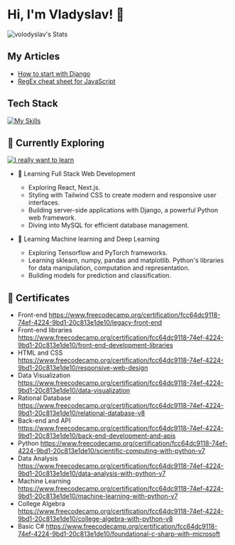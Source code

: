 # Hi, I'm Vladyslav! 👋

![volodyslav's Stats](https://github-readme-stats.vercel.app/api?username=volodyslav&theme=vue-dark&show_icons=true&hide_border=true&count_private=true)

## My Articles
- [How to start with Django](https://dev.to/volodyslav/how-to-start-with-django-5cp5)
- [RegEx cheat sheet for JavaScript](https://dev.to/volodyslav/regex-cheat-sheet-for-javascript-6np)


## Tech Stack
[![My Skills](https://skillicons.dev/icons?i=js,html,css,bash,c,django,fastapi,git,jest,matlab,mongodb,mysql,nodejs,postman,postgres,py,qt,react,sklearn,tailwind,tensorflow)](https://skillicons.dev)

## 🌱 Currently Exploring
[![I really want to learn](https://skillicons.dev/icons?i=blender,d3,docker,dotnet,electron,flask,cs,godot,nextjs,redis,rust,ts,threejs)](https://skillicons.dev)
- 🚀 Learning Full Stack Web Development
  - Exploring React, Next.js.
  - Styling with Tailwind CSS to create modern and responsive user interfaces.
  - Building server-side applications with Django, a powerful Python web framework.
  - Diving into MySQL for efficient database management.
    
- 🤖 Learning Machine learning and Deep Learning
  - Exploring Tensorflow and PyTorch frameworks.
  - Learning sklearn, numpy, pandas and matplotlib. Python's libraries for data manipulation, computation and representation.
  - Building models for prediction and classification.

## 📑 Certificates
  - Front-end https://www.freecodecamp.org/certification/fcc64dc9118-74ef-4224-9bd1-20c813e1de10/legacy-front-end
  - Front-end libraries https://www.freecodecamp.org/certification/fcc64dc9118-74ef-4224-9bd1-20c813e1de10/front-end-development-libraries
  - HTML and CSS https://www.freecodecamp.org/certification/fcc64dc9118-74ef-4224-9bd1-20c813e1de10/responsive-web-design
  - Data Visualization https://www.freecodecamp.org/certification/fcc64dc9118-74ef-4224-9bd1-20c813e1de10/data-visualization
  - Rational Database https://www.freecodecamp.org/certification/fcc64dc9118-74ef-4224-9bd1-20c813e1de10/relational-database-v8
  - Back-end and API https://www.freecodecamp.org/certification/fcc64dc9118-74ef-4224-9bd1-20c813e1de10/back-end-development-and-apis
  - Python https://www.freecodecamp.org/certification/fcc64dc9118-74ef-4224-9bd1-20c813e1de10/scientific-computing-with-python-v7
  - Data Analysis https://www.freecodecamp.org/certification/fcc64dc9118-74ef-4224-9bd1-20c813e1de10/data-analysis-with-python-v7
  - Machine Learning https://www.freecodecamp.org/certification/fcc64dc9118-74ef-4224-9bd1-20c813e1de10/machine-learning-with-python-v7
  - College Algebra https://www.freecodecamp.org/certification/fcc64dc9118-74ef-4224-9bd1-20c813e1de10/college-algebra-with-python-v8
  - Basic C# https://www.freecodecamp.org/certification/fcc64dc9118-74ef-4224-9bd1-20c813e1de10/foundational-c-sharp-with-microsoft
